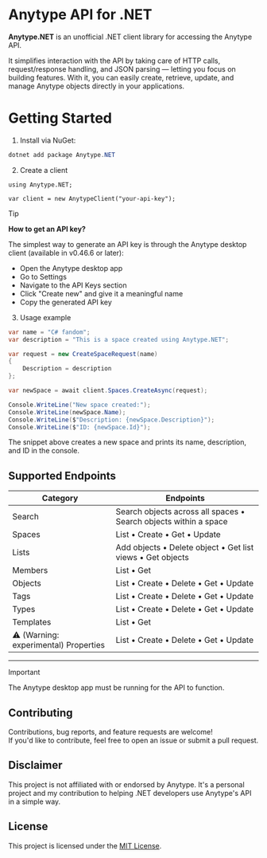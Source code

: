 # Anytype API for .NET

**Anytype\.NET** is an unofficial .NET client library for accessing the Anytype API. 

It simplifies interaction with the API by taking care of HTTP calls, request/response handling, and JSON parsing — letting you focus on building features.
With it, you can easily create, retrieve, update, and manage Anytype objects directly in your applications.

# Getting Started

1. Install via NuGet:
```csharp
dotnet add package Anytype.NET
```
2. Create a client
```
using Anytype.NET;

var client = new AnytypeClient("your-api-key");
```
> [!TIP]
> **How to get an API key?**
>
> The simplest way to generate an API key is through the Anytype desktop client (available in v0.46.6 or later):
>- Open the Anytype desktop app
>- Go to Settings
>- Navigate to the API Keys section
>- Click "Create new" and give it a meaningful name
>- Copy the generated API key

3. Usage example
```csharp
var name = "C# fandom";
var description = "This is a space created using Anytype.NET";

var request = new CreateSpaceRequest(name)
{
    Description = description
};

var newSpace = await client.Spaces.CreateAsync(request);

Console.WriteLine("New space created:");
Console.WriteLine(newSpace.Name);
Console.WriteLine($"Description: {newSpace.Description}");
Console.WriteLine($"ID: {newSpace.Id}");
```
The snippet above creates a new space and prints its name, description, and ID in the console.


## Supported Endpoints

| Category     | Endpoints |
|--------------|-----------|
| Search       | Search objects across all spaces • Search objects within a space |
| Spaces       | List • Create • Get • Update |
| Lists        | Add objects • Delete object • Get list views • Get objects |
| Members      | List • Get |
| Objects      | List • Create • Delete • Get • Update |
| Tags         | List • Create • Delete • Get • Update |
| Types        | List • Create • Delete • Get • Update |
| Templates    | List • Get |
| ⚠️ (Warning: experimental) Properties | List • Create • Delete • Get • Update |

---

> [!IMPORTANT]
> The Anytype desktop app must be running for the API to function.

## Contributing

Contributions, bug reports, and feature requests are welcome!  
If you'd like to contribute, feel free to open an issue or submit a pull request.

## Disclaimer

This project is not affiliated with or endorsed by Anytype. 
It's a personal project and my contribution to helping .NET developers use Anytype's API in a simple way.

## License

This project is licensed under the [MIT License](./LICENSE).